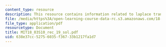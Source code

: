 ```yaml
---
content_type: resource
description: This resource contains information related to laplace transform II.
file: /media/https%3A/open-learning-course-data-rc.s3.amazonaws.com/18-03-differential-equations-spring-2010/638e37cc52756035f36733b1217fa1d7_MIT18_03S10_rec_19_sol.pdf
file_type: application/pdf
resourcetype: Document
title: MIT18_03S10_rec_19_sol.pdf
uid: 638e37cc-5275-6035-f367-33b1217fa1d7
---
```

